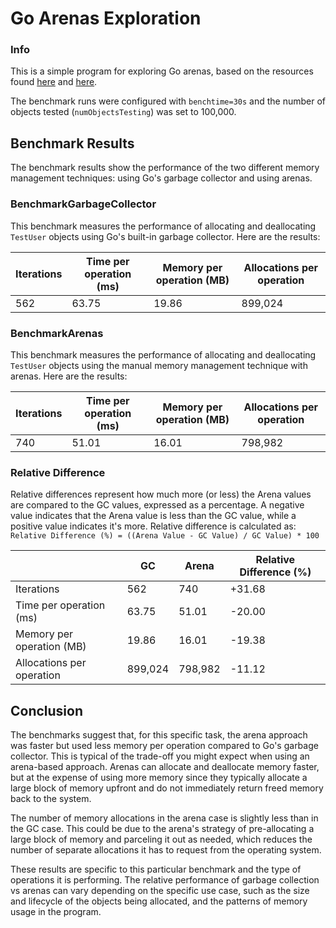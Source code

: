 # Go Arenas Exploration

### Info
This is a simple program for exploring Go arenas, based on the resources found [here](https://docs.go101.org/std/pkg/arena.html) and [here](https://docs.go101.org/std/src/arena/arena.go.html). 

The benchmark runs were configured with `benchtime=30s` and the number of objects tested (`numObjectsTesting`) was set to 100,000.

## Benchmark Results

The benchmark results show the performance of the two different memory management techniques: using Go's garbage collector and using arenas.

### BenchmarkGarbageCollector

This benchmark measures the performance of allocating and deallocating `TestUser` objects using Go's built-in garbage collector. Here are the results:

| Iterations | Time per operation (ms) | Memory per operation (MB) | Allocations per operation |
|------------|-------------------------|---------------------------|---------------------------|
| 562        | 63.75                   | 19.86                     | 899,024                   |

### BenchmarkArenas

This benchmark measures the performance of allocating and deallocating `TestUser` objects using the manual memory management technique with arenas. Here are the results:

| Iterations | Time per operation (ms) | Memory per operation (MB) | Allocations per operation |
|------------|-------------------------|---------------------------|---------------------------|
| 740        | 51.01                   | 16.01                     | 798,982                   |

### Relative Difference
Relative differences represent how much more (or less) the Arena values are compared to the GC values, expressed as a percentage. A negative value indicates that the Arena value is less than the GC value, while a positive value indicates it's more.
Relative difference is calculated as:
`Relative Difference (%) = ((Arena Value - GC Value) / GC Value) * 100`

|                        | GC       | Arena    | Relative Difference (%) |
|------------------------|----------|----------|-------------------------|
| Iterations             | 562      | 740      | +31.68                  |
| Time per operation (ms)| 63.75    | 51.01    | -20.00                  |
| Memory per operation (MB)| 19.86  | 16.01    | -19.38                  |
| Allocations per operation | 899,024| 798,982  | -11.12                  |


## Conclusion

The benchmarks suggest that, for this specific task, the arena approach was faster but used less memory per operation compared to Go's garbage collector. This is typical of the trade-off you might expect when using an arena-based approach. Arenas can allocate and deallocate memory faster, but at the expense of using more memory since they typically allocate a large block of memory upfront and do not immediately return freed memory back to the system.

The number of memory allocations in the arena case is slightly less than in the
GC case. This could be due to the arena's strategy of pre-allocating a large
block of memory and parceling it out as needed, which reduces the number of
separate allocations it has to request from the operating system.

These results are specific to this particular benchmark and the type of operations it is performing. The relative performance of garbage collection vs arenas can vary depending on the specific use case, such as the size and lifecycle of the objects being allocated, and the patterns of memory usage in the program.

